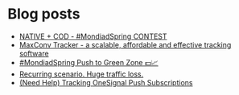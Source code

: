 # Blog posts
<!-- BLOG-POST-LIST:START -->
- [NATIVE + COD - #MondiadSpring CONTEST](https://afflift.com/f/threads/native-cod-mondiadspring-contest.10562/)
- [MaxConv Tracker - a scalable, affordable and effective tracking software](https://afflift.com/f/threads/maxconv-tracker-a-scalable-affordable-and-effective-tracking-software.9941/)
- [#MondiadSpring Push to Green Zone 💵📈](https://afflift.com/f/threads/mondiadspring-push-to-green-zone-%F0%9F%92%B5%F0%9F%93%88.10555/)
- [Recurring scenario. Huge traffic loss.](https://afflift.com/f/threads/recurring-scenario-huge-traffic-loss.10522/)
- [&lpar;Need Help&rpar; Tracking OneSignal Push Subscriptions](https://afflift.com/f/threads/need-help-tracking-onesignal-push-subscriptions.10573/)
<!-- BLOG-POST-LIST:END -->
